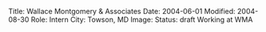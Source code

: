 Title: Wallace Montgomery & Associates
Date: 2004-06-01
Modified: 2004-08-30
Role: Intern
City: Towson, MD
Image: 
Status: draft
Working at WMA